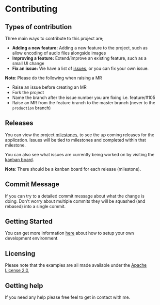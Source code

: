 # Contributing

## Types of contribution

Three main ways to contribute to this project are;

- **Adding a new feature:** Adding a new feature to the project, such as allow encoding of audio files alongside images
- **Improving a feature:** Extend/improve an existing feature, such as a small UI change
- **Fix an issue:** We have a list of [issues](https://gitlab.com/hmajid2301/stegappasaurus/issues), or you can fix your own issue.

**Note**: Please do the following when raising a MR

- Raise an issue before creating an MR
- Fork the project
- Name the branch after the issue number you are fixing i.e. feature/#105
- Raise an MR from the feature branch to the master branch (never to the `production` branch)

## Releases

You can view the project [milestones](https://gitlab.com/hmajid2301/stegappasaurus/-/milestones), to see the up coming releases for the application. Issues will be tied to milestones and completed within that milestone.

You can also see what issues are currently being worked on by visiting the [kanban board](https://gitlab.com/hmajid2301/stegappasaurus/-/boards/948218?milestone_title=Release%20v1.0.0&).

**Note**: There should be a kanban board for each release (milestone).

## Commit Message

If you can try to a detailed commit message about what the change is doing. Don't worry about multiple commits they will be squashed (and rebased) into a single commit.

## Getting Started

You can get more information [here](https://stegappasaurus.haseebmajid.dev/contributing) about how to setup your own development
environment.


## Licensing

Please note that the examples are all made available under the
[Apache License 2.0](https://gitlab.com/hmajid2301/stegappasaurus/blob/production/LICENSE),

## Getting help

If you need any help please free feel to get in contact with me.
